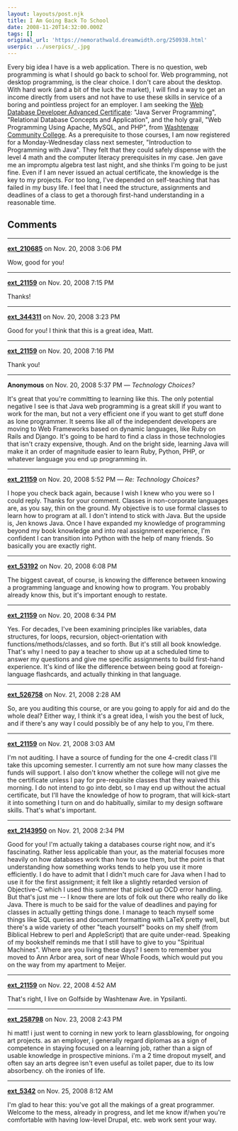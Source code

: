 ```yaml
---
layout: layouts/post.njk
title: I Am Going Back To School
date: 2008-11-20T14:32:00.000Z
tags: []
original_url: 'https://nemorathwald.dreamwidth.org/250938.html'
userpic: ../userpics/_.jpg
---
```

Every big idea I have is a web application. There is no question, web programming is what I should go back to school for. Web programming, not desktop programming, is the clear choice. I don't care about the desktop. With hard work (and a bit of the luck the market), I will find a way to get an income directly from users and not have to use these skills in service of a boring and pointless project for an employer. I am seeking the [Web Database Developer Advanced Certificate](http://www.wccnet.edu/academicinfo/creditofferings/programs/degree.php?code=CVWDDV): "Java Server Programming", "Relational Database Concepts and Application", and the holy grail, "Web Programming Using Apache, MySQL, and PHP", from [Washtenaw Community College](http://www.wccnet.edu/). As a prerequisite to those courses, I am now registered for a Monday-Wednesday class next semester, "Introduction to Programming with Java". They felt that they could safely dispense with the level 4 math and the computer literacy prerequisites in my case. Jen gave me an impromptu algebra test last night, and she thinks I'm going to be just fine. Even if I am never issued an actual certificate, the knowledge is the key to my projects. For too long, I've depended on self-teaching that has failed in my busy life. I feel that I need the structure, assignments and deadlines of a class to get a thorough first-hand understanding in a reasonable time.

## Comments

---

**[ext_210685](https://www.dreamwidth.org/users/ext_210685)** on Nov. 20, 2008 3:06 PM

Wow, good for you!

---

**[ext_21159](https://www.dreamwidth.org/users/ext_21159)** on Nov. 20, 2008 7:15 PM

Thanks!

---

**[ext_344311](https://www.dreamwidth.org/users/ext_344311)** on Nov. 20, 2008 3:23 PM

Good for you! I think that this is a great idea, Matt.

---

**[ext_21159](https://www.dreamwidth.org/users/ext_21159)** on Nov. 20, 2008 7:16 PM

Thank you!

---

**Anonymous** on Nov. 20, 2008 5:37 PM — *Technology Choices?*

It's great that you're committing to learning like this. The only potential negative I see is that Java web programming is a great skill if you want to work for the man, but not a very efficient one if you want to get stuff done as lone programmer. It seems like all of the independent developers are moving to Web Frameworks based on dynamic languages, like Ruby on Rails and Django. It's going to be hard to find a class in those technologies that isn't crazy expensive, though. And on the bright side, learning Java will make it an order of magnitude easier to learn Ruby, Python, PHP, or whatever language you end up programming in.

---

**[ext_21159](https://www.dreamwidth.org/users/ext_21159)** on Nov. 20, 2008 5:52 PM — *Re: Technology Choices?*

I hope you check back again, because I wish I knew who you were so I could reply. Thanks for your comment. Classes in non-corporate languages are, as you say, thin on the ground. My objective is to use formal classes to learn how to program at all. I don't intend to stick with Java. But the upside is, Jen knows Java. Once I have expanded my knowledge of programming beyond my book knowledge and into real assignment experience, I'm confident I can transition into Python with the help of many friends. So basically you are exactly right.

---

**[ext_53192](https://www.dreamwidth.org/users/ext_53192)** on Nov. 20, 2008 6:08 PM

The biggest caveat, of course, is knowing the difference between knowing a programming language and knowing how to program. You probably already know this, but it's important enough to restate.

---

**[ext_21159](https://www.dreamwidth.org/users/ext_21159)** on Nov. 20, 2008 6:34 PM

Yes. For decades, I've been examining principles like variables, data structures, for loops, recursion, object-orientation with functions/methods/classes, and so forth. But it's still all book knowledge. That's why I need to pay a teacher to show up at a scheduled time to answer my questions and give me specific assignments to build first-hand experience. It's kind of like the difference between being good at foreign-language flashcards, and actually thinking in that language.

---

**[ext_526758](https://www.dreamwidth.org/users/ext_526758)** on Nov. 21, 2008 2:28 AM

So, are you auditing this course, or are you going to apply for aid and do the whole deal? Either way, I think it's a great idea, I wish you the best of luck, and if there's any way I could possibly be of any help to you, I'm there.

---

**[ext_21159](https://www.dreamwidth.org/users/ext_21159)** on Nov. 21, 2008 3:03 AM

I'm not auditing. I have a source of funding for the one 4-credit class I'll take this upcoming semester. I currently am not sure how many classes the funds will support. I also don't know whether the college will not give me the certificate unless I pay for pre-requisite classes that they waived this morning. I do not intend to go into debt, so I may end up without the actual certificate, but I'll have the knowledge of how to program, that will kick-start it into something I turn on and do habitually, similar to my design software skills. That's what's important.

---

**[ext_2143950](https://www.dreamwidth.org/users/ext_2143950)** on Nov. 21, 2008 2:34 PM

Good for you! I'm actually taking a databases course right now, and it's fascinating. Rather less applicable than your, as the material focuses more heavily on how databases work than how to use them, but the point is that understanding how something works tends to help you use it more efficiently. I do have to admit that I didn't much care for Java when I had to use it for the first assignment; it felt like a slightly retarded version of Objective-C which I used this summer that picked up OCD error handling. But that's just me -- I know there are lots of folk out there who really do like Java. There is much to be said for the value of deadlines and paying for classes in actually getting things done. I manage to teach myself some things like SQL queries and document formatting with LaTeX pretty well, but there's a wide variety of other "teach yourself" books on my shelf (from Biblical Hebrew to perl and AppleScript) that are quite under-read. Speaking of my bookshelf reminds me that I still have to give to you "Spiritual Machines". Where are you living these days? I seem to remember you moved to Ann Arbor area, sort of near Whole Foods, which would put you on the way from my apartment to Meijer.

---

**[ext_21159](https://www.dreamwidth.org/users/ext_21159)** on Nov. 22, 2008 4:52 AM

That's right, I live on Golfside by Washtenaw Ave. in Ypsilanti.

---

**[ext_258798](https://www.dreamwidth.org/users/ext_258798)** on Nov. 23, 2008 2:43 PM

hi matt! i just went to corning in new york to learn glassblowing, for ongoing art projects. as an employer, i generally regard diplomas as a sign of competence in staying focused on a learning job, rather than a sign of usable knowledge in prospective minions. i'm a 2 time dropout myself, and often say an arts degree isn't even useful as toilet paper, due to its low absorbency. oh the ironies of life.

---

**[ext_5342](https://www.dreamwidth.org/users/ext_5342)** on Nov. 25, 2008 8:12 AM

I'm glad to hear this: you've got all the makings of a great programmer. Welcome to the mess, already in progress, and let me know if/when you're comfortable with having low-level Drupal, etc. web work sent your way.
